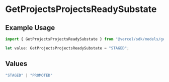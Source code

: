 # GetProjectsProjectsReadySubstate

## Example Usage

```typescript
import { GetProjectsProjectsReadySubstate } from "@vercel/sdk/models/getprojectsop.js";

let value: GetProjectsProjectsReadySubstate = "STAGED";
```

## Values

```typescript
"STAGED" | "PROMOTED"
```